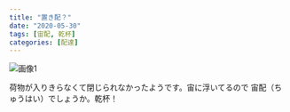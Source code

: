 ```yaml
---
title: "置き配？"
date: "2020-05-30"
tags: [宙配, 乾杯]
categories: [配達]
---
```


![画像1](https://assets.st-note.com/production/uploads/images/27049141/picture_pc_dd70f49ff6909bb0dfec5154056ad379.jpg)

荷物が入りきらなくて閉じられなかったようです。宙に浮いてるので 宙配（ちゅうはい）でしょうか。乾杯！
